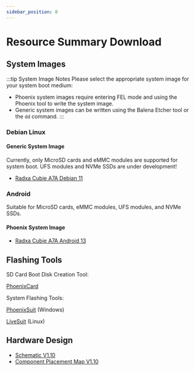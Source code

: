 ```yaml
---
sidebar_position: 8
---
```


# Resource Summary Download

## System Images

:::tip System Image Notes
Please select the appropriate system image for your system boot medium:

- Phoenix system images require entering FEL mode and using the Phoenix tool to write the system image.
- Generic system images can be written using the Balena Etcher tool or the `dd` command.
  :::

### Debian Linux

#### Generic System Image

Currently, only MicroSD cards and eMMC modules are supported for system boot. UFS modules and NVMe SSDs are under development!

- [Radxa Cubie A7A Debian 11](https://github.com/radxa-build/radxa-cubie-a7a/releases/download/rsdk-t5/radxa-cubie-a7a_bullseye_kde_t5.output_512.img.xz)

### Android

Suitable for MicroSD cards, eMMC modules, UFS modules, and NVMe SSDs.

#### Phoenix System Image

- [Radxa Cubie A7A Android 13](https://github.com/radxa/manifests/releases/download/a733-radxa_a7a-v1.0/a733_android13_radxa_a7a_20250814_uart0.zip)

## Flashing Tools

SD Card Boot Disk Creation Tool:

[PhoenixCard](https://dl.radxa.com/tools/windows/PhoenixCard_V4.3.1.zip)

System Flashing Tools:

[PhoenixSuit](https://dl.radxa.com/tools/windows/PhoenixSuit_V2.0.4.zip) (Windows)

[LiveSuit](https://dl.radxa.com/tools/linux/LiveSuit_Linux_V3.0.8.zip) (Linux)

## Hardware Design

- [Schematic V1.10](https://dl.radxa.com/cubie/a7a/docs/hw/radxa_cubie_a7a_v1.10_schematic.pdf)
- [Component Placement Map V1.10](https://dl.radxa.com/cubie/a7a/docs/hw/radxa_cubie_a7a_v1.10_Components_Placement_map.pdf)
